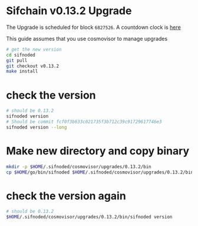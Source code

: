 # Sifchain v0.13.2 Upgrade

The Upgrade is scheduled for block `6827526`. A countdown clock is [here](https://www.mintscan.io/sifchain/blocks/6827526)

This guide assumes that you use cosmovisor to manage upgrades

```bash
# get the new version
cd sifnoded
git pull
git checkout v0.13.2
make install
```

# check the version

```bash
# should be 0.13.2
sifnoded version
# Should be commit fcf0f3b633c021735f3b712c39c91729617746e3
sifnoded version --long
```

# Make new directory and copy binary

```bash
mkdir -p $HOME/.sifnoded/cosmovisor/upgrades/0.13.2/bin
cp $HOME/go/bin/sifnoded $HOME/.sifnoded/cosmovisor/upgrades/0.13.2/bin
```

# check the version again

```bash
# should be 0.13.2
$HOME/.sifnoded/cosmovisor/upgrades/0.13.2/bin/sifnoded version
```
